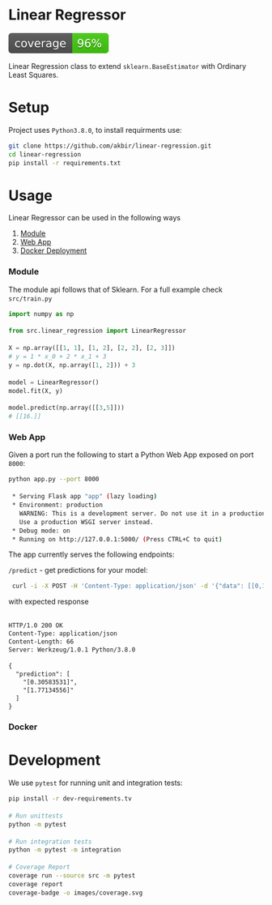 # Linear Regressor

![CoverageBade](images/coverage.svg)

Linear Regression class to extend `sklearn.BaseEstimator` with Ordinary Least Squares.

# Setup

Project uses `Python3.8.0`, to install requirments use:

```bash
git clone https://github.com/akbir/linear-regression.git
cd linear-regression
pip install -r requirements.txt
```

# Usage

Linear Regressor can be used in the following ways

1. [Module](#module)
2. [Web App](#web-app)
3. [Docker Deployment](#Docker)


### Module

The module api follows that of Sklearn. For a full example check `src/train.py`
```python
import numpy as np

from src.linear_regression import LinearRegressor

X = np.array([[1, 1], [1, 2], [2, 2], [2, 3]])
# y = 1 * x_0 + 2 * x_1 + 3
y = np.dot(X, np.array([1, 2])) + 3

model = LinearRegressor()
model.fit(X, y)

model.predict(np.array([[3,5]]))
# [[16.]]
```

### Web App

Given a port run the following to start a Python Web App exposed on port `8000`:

```bash
python app.py --port 8000 

 * Serving Flask app "app" (lazy loading)
 * Environment: production
   WARNING: This is a development server. Do not use it in a production deployment.
   Use a production WSGI server instead.
 * Debug mode: on
 * Running on http://127.0.0.1:5000/ (Press CTRL+C to quit)
```
The app currently serves the following endpoints:
 
`/predict` - get predictions for your model:

```bash
 curl -i -X POST -H 'Content-Type: application/json' -d '{"data": [[0,1],[2,3]]}' http://127.0.0.1:5000/predict
```

with expected response

```

HTTP/1.0 200 OK
Content-Type: application/json
Content-Length: 66
Server: Werkzeug/1.0.1 Python/3.8.0

{
  "prediction": [
    "[0.30583531]", 
    "[1.77134556]"
  ]
}

```

### Docker




# Development

We use `pytest` for running unit and integration tests:

```bash
pip install -r dev-requirements.tv

# Run unittests
python -m pytest

# Run integration tests
python -m pytest -m integration

# Coverage Report
coverage run --source src -m pytest
coverage report
coverage-badge -o images/coverage.svg
```